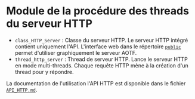 # Module de la procédure des threads du serveur HTTP

- `class_HTTP_Server` : Classe du serveur HTTP. Le serveur HTTP intégré contient uniquement l'API. L'interface web dans le répertoire [`public`](../../../public) permet d'utiliser graphiquement le serveur AOTF.
- `thread_http_server` : Thread de serveur HTTP. Lance le serveur HTTP en mode multi-threads. Chaque requête HTTP mène à la création d'un thread pour y répondre.

La documentation de l'utilisation l'API HTTP est disponible dans le fichier [`API_HTTP.md`](../../../doc/API_HTTP.md).
